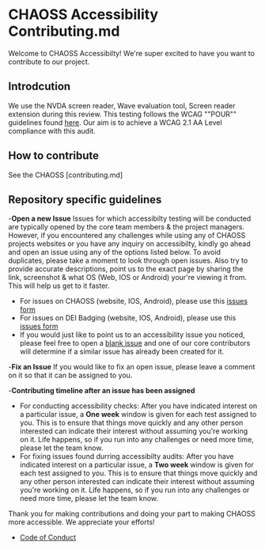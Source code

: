 # CHAOSS Accessibility Contributing.md
Welcome to CHAOSS Accessibilty! We're super excited to have you want to contribute to our project.

## Introdcution
We use the NVDA screen reader, Wave evaluation tool, Screen reader extension during this review. This testing follows the WCAG ""POUR"" guidelines found [here](https://www.w3.org/TR/WCAG/). Our aim is to achieve a WCAG 2.1 AA Level compliance with this audit.

## How to contribute
See the CHAOSS  [contributing.md]

## Repository specific guidelines

-**Open a new Issue**
Issues for which accessibilty testing will be conducted are typically opened by the core team members & the project managers. However, if you encountered any challenges while using any of CHAOSS projects websites or you have any inquiry on accessibilty, kindly go ahead and open an issue using any of the options listed below. To avoid duplicates, please take a moment to look through open issues. Also try to provide accurate descriptions, point us to the exact page by sharing the link, screenshot & what OS (Web, IOS or Android) your're viewing it from. This will help us get to it faster.   
* For issues on CHAOSS (website, IOS, Android), please use this [issues form](https://github.com/chaoss/Accessibility/issues/new?assignees=&labels=&projects=&template=CHAOSS.yml&title=%5BCHAOSS+WEB%5D%3A+)
* For issues on DEI Badging (website, IOS, Android), please use this [issues form](https://github.com/chaoss/Accessibility/issues/new?assignees=&labels=&projects=&template=DEI-Badging.yml&title=%5BDEI+BADGING+WEB%5D%3A+)
* If you would just like to point us to an accessibility issue you noticed, please feel free to open a [blank issue](https://github.com/chaoss/Accessibility/issues/new) and one of our core contributors will determine if a similar issue has already been created for it. 

-**Fix an Issue**
If you would like to fix an open issue, please leave a comment on it so that it can be assigned to you.

-**Contributing timeline after an issue has been assigned**
* For conducting accessibility checks: After you have indicated interest on a particular issue, a **One week** window is given for each test assigned to you. This is to ensure that things move quickly and any other person interested can indicate their interest without assuming you're working on it. Life happens, so if you run into any challenges or need more time, please let the team know.
* For fixing issues found durring accessibilty audits: After you have indicated interest on a particular issue, a **Two week** window is given for each test assigned to you. This is to ensure that things move quickly and any other person interested can indicate their interest without assuming you're working on it. Life happens, so if you run into any challenges or need more time, please let the team know.

Thank you for making contributions and doing your part to making CHAOSS more accessible. We appreciate your efforts!

- [Code of Conduct](https://github.com/chaoss/.github/blob/main/CODE_OF_CONDUCT.md)
